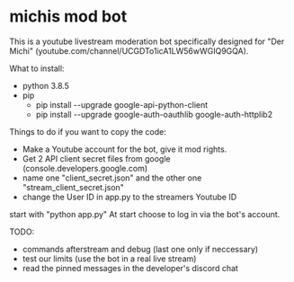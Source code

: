 # michis mod bot

This is a youtube livestream moderation bot specifically designed for "Der Michi" (youtube.com/channel/UCGDTo1icA1LW56wWGIQ9GQA).

What to install:

-   python 3.8.5
-   pip
    -   pip install --upgrade google-api-python-client
    -   pip install --upgrade google-auth-oauthlib google-auth-httplib2

Things to do if you want to copy the code:

-   Make a Youtube account for the bot, give it mod rights.
-   Get 2 API client secret files from google (console.developers.google.com)
-   name one "client_secret.json" and the other one "stream_client_secret.json"
-   change the User ID in app.py to the streamers Youtube ID

start with "python app.py"
At start choose to log in via the bot's account.

TODO:

-   commands afterstream and debug (last one only if neccessary)
-   test our limits (use the bot in a real live stream)
-   read the pinned messages in the developer's discord chat
